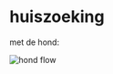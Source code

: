 # huiszoeking
met de hond:

![hond flow](https://user-images.githubusercontent.com/76727395/234295614-0c7e4b7a-7dbc-4e1e-a8e5-627152a670d3.jpg)
